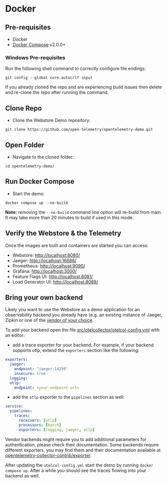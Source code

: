 # Docker

## Pre-requisites

- Docker
- [Docker Compose](https://docs.docker.com/compose/install/#install-compose) v2.0.0+

### Windows Pre-requisites

Run the following shell command to correctly configure file endings:

```shell
git config --global core.autocrlf input
```

If you already cloned the repo and are experiencing build issues then delete and
re-clone the repo after running the command.

## Clone Repo

- Clone the Webstore Demo repository:

```shell
git clone https://github.com/open-telemetry/opentelemetry-demo.git
```

## Open Folder

- Navigate to the cloned folder:

```shell
cd opentelemetry-demo/
```

## Run Docker Compose

- Start the demo:

```shell
docker compose up --no-build
```

**Note:** removing the `--no-build` command line option will re-build from main.
It may take more than 20 minutes to build if used in this mode.

## Verify the Webstore & the Telemetry

Once the images are built and containers are started you can access:

- Webstore: <http://localhost:8080/>
- Jaeger: <http://localhost:16686/>
- Prometheus: <http://localhost:9090/>
- Grafana: <http://localhost:3000/>
- Feature Flags UI: <http://localhost:8081/>
- Load Generator UI: <http://localhost:8089/>

## Bring your own backend

Likely you want to use the Webstore as a demo application for an observability
backend you already have (e.g. an existing instance of Jaeger, Zipkin or one of
the [vendor of your choice](https://opentelemetry.io/vendors/).

To add your backend open the file
[src/otelcollector/otelcol-config.yml](../src/otelcollector/otelcol-config.yml)
with an editor:

- add a trace exporter for your backend. For example, if your backend supports
  otlp, extend the `exporters` section like the following:

```yaml
exporters:
  jaeger:
    endpoint: "jaeger:14250"
    insecure: true
  logging:
  otlp:
    endpoint: <your-endpoint-url>
```

- add the `otlp` exporter to the `pipelines` section as well:

```yaml
service:
  pipelines:
    traces:
      receivers: [otlp]
      processors: [batch]
      exporters: [logging, jaeger, otlp]
```

Vendor backends might require you to add additional parameters for
authentication, please check their documentation. Some backends require
different exporters, you may find them and their documentation available at
[opentelemetry-collector-contrib/exporter](https://github.com/open-telemetry/opentelemetry-collector-contrib/tree/main/exporter).

After updating the `otelcol-config.yml` start the demo by running
`docker compose up`. After a while you should see the traces flowing into
your backend as well.
